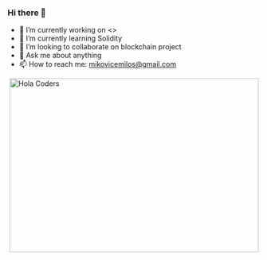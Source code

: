 ### Hi there 👋

- 🔭 I’m currently working on <>
- 🌱 I’m currently learning Solidity
- 👯 I’m looking to collaborate on blockchain project
- 💬 Ask me about anything
- 📫 How to reach me: mikovicemilos@gmail.com

<img style="float: right;" src="https://azadshukor.com/memoji.gif" alt="Hola Coders" width="500" height="350"/> 

